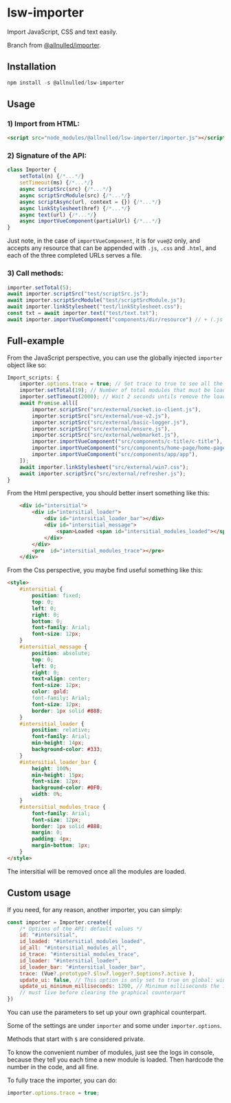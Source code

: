 # lsw-importer

Import JavaScript, CSS and text easily.

Branch from [@allnulled/importer](https://github.com/allnulled/importer).

## Installation

```js
npm install -s @allnulled/lsw-importer
```

## Usage

### 1) Import from HTML:

```html
<script src="node_modules/@allnulled/lsw-importer/importer.js"></script>
```

### 2) Signature of the API:

```js
class Importer {
    setTotal(n) {/*...*/}
    setTimeout(ms) {/*...*/}
    async scriptSrc(src) {/*...*/}
    async scriptSrcModule(src) {/*...*/}
    async scriptAsync(url, context = {}) {/*...*/}
    async linkStylesheet(href) {/*...*/}
    async text(url) {/*...*/}
    async importVueComponent(partialUrl) {/*...*/}
}
```

Just note, in the case of `importVueComponent`, it is for `vue@2` only, and accepts any resource that can be appended with `.js`, `.css` and `.html`, and each of the three completed URLs serves a file.

### 3) Call methods:

```js
importer.setTotal(5);
await importer.scriptSrc("test/scriptSrc.js");
await importer.scriptSrcModule("test/scriptSrcModule.js");
await importer.linkStylesheet("test/linkStylesheet.css");
const txt = await importer.text("test/text.txt");
await importer.importVueComponent("components/dir/resource") // + (.js & .css & .html)
```

## Full-example

From the JavaScript perspective, you can use the globally injected `importer` object like so:

```js
Import_scripts: {
    importer.options.trace = true; // Set trace to true to see all the calls
    importer.setTotal(19); // Number of total modules that must be loaded
    importer.setTimeout(2000); // Wait 2 seconds untils remove the loader
    await Promise.all([
        importer.scriptSrc("src/external/socket.io-client.js"),
        importer.scriptSrc("src/external/vue-v2.js"),
        importer.scriptSrc("src/external/basic-logger.js"),
        importer.scriptSrc("src/external/ensure.js"),
        importer.scriptSrc("src/external/webmarket.js"),
        importer.importVueComponent("src/components/c-title/c-title"),
        importer.importVueComponent("src/components/home-page/home-page"),
        importer.importVueComponent("src/components/app/app"),
    ]);
    await importer.linkStylesheet("src/external/win7.css");
    await importer.scriptSrc("src/external/refresher.js");
}
```

From the Html perspective, you should better insert something like this:

```html
    <div id="intersitial">
        <div id="intersitial_loader">
            <div id="intersitial_loader_bar"></div>
            <div id="intersitial_message">
                <span>Loaded <span id="intersitial_modules_loaded"></span> out of <span id="intersitial_modules_all"></span> modules</span>
            </div>
        </div>
        <pre  id="intersitial_modules_trace"></pre>
    </div>
```

From the Css perspective, you maybe find useful something like this:

```html
<style>
    #intersitial {
        position: fixed;
        top: 0;
        left: 0;
        right: 0;
        bottom: 0;
        font-family: Arial;
        font-size: 12px;
    }
    #intersitial_message {
        position: absolute;
        top: 0;
        left: 0;
        right: 0;
        text-align: center;
        font-size: 12px;
        color: gold:
        font-family: Arial;
        font-size: 12px;
        border: 1px solid #888;
    }
    #intersitial_loader {
        position: relative;
        font-family: Arial;
        min-height: 14px;
        background-color: #333;
    }
    #intersitial_loader_bar {
        height: 100%;
        min-height: 15px;
        font-size: 12px;
        background-color: #0F0;
        width: 0%;
    }
    #intersitial_modules_trace {
        font-family: Arial;
        font-size: 12px;
        border: 1px solid #888;
        margin: 0;
        padding: 4px;
        margin-bottom: 1px;
    }
</style>
```

The intersitial will be removed once all the modules are loaded.

## Custom usage

If you need, for any reason, another importer, you can simply:

```js
const importer = Importer.create({
    /* Options of the API: default values */
    id: "#intersitial",
    id_loaded: "#intersitial_modules_loaded",
    id_all: "#intersitial_modules_all",
    id_trace: "#intersitial_modules_trace",
    id_loader: "#intersitial_loader",
    id_loader_bar: "#intersitial_loader_bar",
    trace: (Vue?.prototype?.$lsw?.logger?.$options?.active ),
    update_ui: false, // This option is only set to true on global: window.importer
    update_ui_minimum_milliseconds: 1200, // Minimum milliseconds the importer
    // must live before clearing the graphical counterpart
})
```

You can use the parameters to set up your own graphical counterpart.

Some of the settings are under `importer` and some under `importer.options`.

Methods that start with `$` are considered private.

To know the convenient number of modules, just see the logs in console, because they tell you each time a new module is loaded. Then hardcode the number in the code, and all fine.

To fully trace the importer, you can do:

```js
importer.options.trace = true;
```